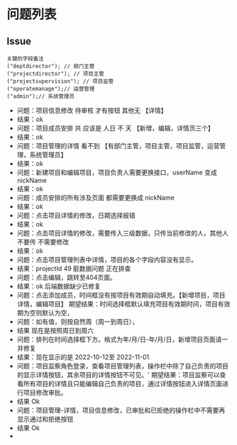 


# 问题列表
## Issue
    关键的字段备注
    ("deptdirector"); // 部门主管
    ("projectdirector"); // 项目主管
    ("projectsupervision"); // 项目监管
    ("operatemanage");// 运营管理
    ("admin");// 系统管理员

- 问题：项目信息修改  待审核 才有按钮 其他无  【详情】
- 结果：ok
- 问题：项目成员安排  共 应该是 人日 不 天 【新增，编辑，详情页三个】
- 结果：ok
- 问题：项目管理的详情 看不到 【有部门主管，项目主管，项目监管，运营管理，系统管理员】 
- 结果：ok
- 问题：新建项目和编辑项目，项目负责人需要更换接口，userName 变成nickName 
- 结果：ok
- 问题：成员安排的所有涉及页面 都需要更换成 nickName 
- 结果：ok 
- 问题：点击项目详情的修改，日期选择报错 
- 结果：ok
- 问题：点击项目详情的修改，需要传入三级数据，只传当前修改的人，其他人不要传 不需要修改 
- 结果：ok
- 问题：点击项目管理列表中详情，项目的各个字段内容没有显示。
- 结果：projectId 49 脏数据问题 正在排查
- 问题：点击编辑，跳转至404页面。 
- 结果：ok 后端数据缺少已修复
- 问题：点击添加成员，时间框没有按项目有效期自动填充。【新增项目，项目详情，编辑项目】
期望结果：时间选择框默认填充项目有效期时间，项目有效期为空则默认为空，
- 问题：如有值，则按自然周（周一到周日），
- 结果 现在是按照周日到周六
- 问题：排列在时间选择框下方。格式为年/月/日-年/月/日，新增项目页面请一并修复
- 结果：现在显示的是 2022-10-12至 2022-11-01
- 问题：项目监察角色登录，查看项目管理列表，操作栏中除了自己负责的项目的显示详情按钮，其余项目的详情按钮不可见。'
期望结果：项目监察可以查看所有项目的详情且只能编辑自己负责的项目，通过详情按钮进入详情页面进行项目修改审批。
- 结果 Ok
- 问题：项目管理-详情，项目信息修改，已审批和已拒绝的操作栏中不需要再显示通过和拒绝按钮
- 结果 Ok
- 
